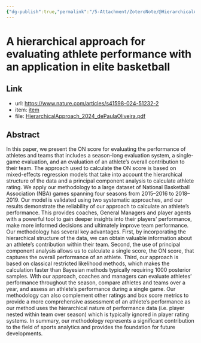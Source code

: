 ```yaml
---
{"dg-publish":true,"permalink":"/5-Attachment/ZoteroNote/@HierarchicalApproach_2024_dePaulaOliveira/","title":"A hierarchical approach for evaluating athlete performance with an application in elite basketball"}
---
```


# A hierarchical approach for evaluating athlete performance with an application in elite basketball
## Link
- url: https://www.nature.com/articles/s41598-024-51232-2
- item: [item](zotero://select/library/items/C7SIGPTU)
- file: [HierarchicalApproach_2024_dePaulaOliveira.pdf](zotero://open-pdf/library/items/GJGGPWQU)
## Abstract
In this paper, we present the ON score for evaluating the performance of athletes and teams that includes a season-long evaluation system, a single-game evaluation, and an evaluation of an athlete’s overall contribution to their team. The approach used to calculate the ON score is based on mixed-effects regression models that take into account the hierarchical structure of the data and a principal component analysis to calculate athlete rating. We apply our methodology to a large dataset of National Basketball Association (NBA) games spanning four seasons from 2015–2016 to 2018–2019. Our model is validated using two systematic approaches, and our results demonstrate the reliability of our approach to calculate an athlete’s performance. This provides coaches, General Managers and player agents with a powerful tool to gain deeper insights into their players’ performance, make more informed decisions and ultimately improve team performance. Our methodology has several key advantages. First, by incorporating the hierarchical structure of the data, we can obtain valuable information about an athlete’s contribution within their team. Second, the use of principal component analysis allows us to calculate a single score, the ON score, that captures the overall performance of an athlete. Third, our approach is based on classical restricted likelihood methods, which makes the calculation faster than Bayesian methods typically requiring 1000 posterior samples. With our approach, coaches and managers can evaluate athletes’ performance throughout the season, compare athletes and teams over a year, and assess an athlete’s performance during a single game. Our methodology can also complement other ratings and box score metrics to provide a more comprehensive assessment of an athlete’s performance as our method uses the hierarchical nature of performance data (i.e. player nested within team over season) which is typically ignored in player rating systems. In summary, our methodology represents a significant contribution to the field of sports analytics and provides the foundation for future developments.